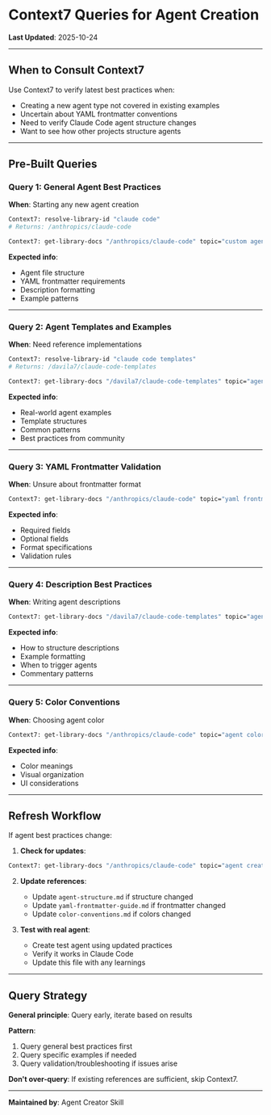 # Context7 Queries for Agent Creation

**Last Updated**: 2025-10-24

---

## When to Consult Context7

Use Context7 to verify latest best practices when:
- Creating a new agent type not covered in existing examples
- Uncertain about YAML frontmatter conventions
- Need to verify Claude Code agent structure changes
- Want to see how other projects structure agents

---

## Pre-Built Queries

### Query 1: General Agent Best Practices

**When**: Starting any new agent creation

```bash
Context7: resolve-library-id "claude code"
# Returns: /anthropics/claude-code

Context7: get-library-docs "/anthropics/claude-code" topic="custom agents creation best practices"
```

**Expected info**:
- Agent file structure
- YAML frontmatter requirements
- Description formatting
- Example patterns

---

### Query 2: Agent Templates and Examples

**When**: Need reference implementations

```bash
Context7: resolve-library-id "claude code templates"
# Returns: /davila7/claude-code-templates

Context7: get-library-docs "/davila7/claude-code-templates" topic="agent creation yaml structure examples"
```

**Expected info**:
- Real-world agent examples
- Template structures
- Common patterns
- Best practices from community

---

### Query 3: YAML Frontmatter Validation

**When**: Unsure about frontmatter format

```bash
Context7: get-library-docs "/anthropics/claude-code" topic="yaml frontmatter agent configuration"
```

**Expected info**:
- Required fields
- Optional fields
- Format specifications
- Validation rules

---

### Query 4: Description Best Practices

**When**: Writing agent descriptions

```bash
Context7: get-library-docs "/davila7/claude-code-templates" topic="agent description examples context"
```

**Expected info**:
- How to structure descriptions
- Example formatting
- When to trigger agents
- Commentary patterns

---

### Query 5: Color Conventions

**When**: Choosing agent color

```bash
Context7: get-library-docs "/anthropics/claude-code" topic="agent color coding conventions"
```

**Expected info**:
- Color meanings
- Visual organization
- UI considerations

---

## Refresh Workflow

If agent best practices change:

1. **Check for updates**:
```bash
Context7: get-library-docs "/anthropics/claude-code" topic="agent creation latest changes"
```

2. **Update references**:
   - Update `agent-structure.md` if structure changed
   - Update `yaml-frontmatter-guide.md` if frontmatter changed
   - Update `color-conventions.md` if colors changed

3. **Test with real agent**:
   - Create test agent using updated practices
   - Verify it works in Claude Code
   - Update this file with any learnings

---

## Query Strategy

**General principle**: Query early, iterate based on results

**Pattern**:
1. Query general best practices first
2. Query specific examples if needed
3. Query validation/troubleshooting if issues arise

**Don't over-query**: If existing references are sufficient, skip Context7.

---

**Maintained by**: Agent Creator Skill
